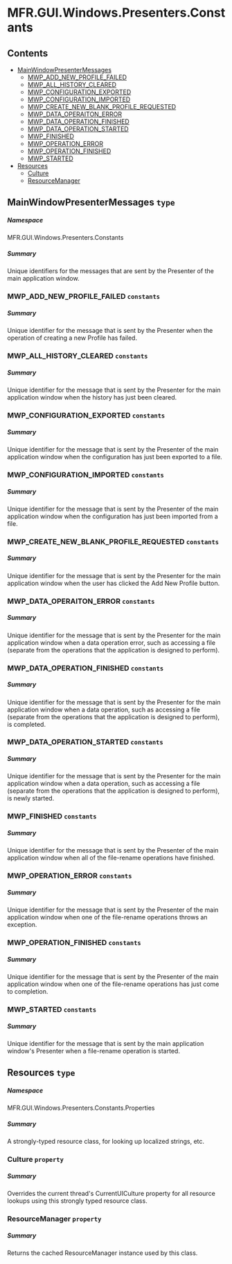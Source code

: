 <a name='assembly'></a>
# MFR.GUI.Windows.Presenters.Constants

## Contents

- [MainWindowPresenterMessages](#T-MFR-GUI-Windows-Presenters-Constants-MainWindowPresenterMessages 'MFR.GUI.Windows.Presenters.Constants.MainWindowPresenterMessages')
  - [MWP_ADD_NEW_PROFILE_FAILED](#F-MFR-GUI-Windows-Presenters-Constants-MainWindowPresenterMessages-MWP_ADD_NEW_PROFILE_FAILED 'MFR.GUI.Windows.Presenters.Constants.MainWindowPresenterMessages.MWP_ADD_NEW_PROFILE_FAILED')
  - [MWP_ALL_HISTORY_CLEARED](#F-MFR-GUI-Windows-Presenters-Constants-MainWindowPresenterMessages-MWP_ALL_HISTORY_CLEARED 'MFR.GUI.Windows.Presenters.Constants.MainWindowPresenterMessages.MWP_ALL_HISTORY_CLEARED')
  - [MWP_CONFIGURATION_EXPORTED](#F-MFR-GUI-Windows-Presenters-Constants-MainWindowPresenterMessages-MWP_CONFIGURATION_EXPORTED 'MFR.GUI.Windows.Presenters.Constants.MainWindowPresenterMessages.MWP_CONFIGURATION_EXPORTED')
  - [MWP_CONFIGURATION_IMPORTED](#F-MFR-GUI-Windows-Presenters-Constants-MainWindowPresenterMessages-MWP_CONFIGURATION_IMPORTED 'MFR.GUI.Windows.Presenters.Constants.MainWindowPresenterMessages.MWP_CONFIGURATION_IMPORTED')
  - [MWP_CREATE_NEW_BLANK_PROFILE_REQUESTED](#F-MFR-GUI-Windows-Presenters-Constants-MainWindowPresenterMessages-MWP_CREATE_NEW_BLANK_PROFILE_REQUESTED 'MFR.GUI.Windows.Presenters.Constants.MainWindowPresenterMessages.MWP_CREATE_NEW_BLANK_PROFILE_REQUESTED')
  - [MWP_DATA_OPERAITON_ERROR](#F-MFR-GUI-Windows-Presenters-Constants-MainWindowPresenterMessages-MWP_DATA_OPERAITON_ERROR 'MFR.GUI.Windows.Presenters.Constants.MainWindowPresenterMessages.MWP_DATA_OPERAITON_ERROR')
  - [MWP_DATA_OPERATION_FINISHED](#F-MFR-GUI-Windows-Presenters-Constants-MainWindowPresenterMessages-MWP_DATA_OPERATION_FINISHED 'MFR.GUI.Windows.Presenters.Constants.MainWindowPresenterMessages.MWP_DATA_OPERATION_FINISHED')
  - [MWP_DATA_OPERATION_STARTED](#F-MFR-GUI-Windows-Presenters-Constants-MainWindowPresenterMessages-MWP_DATA_OPERATION_STARTED 'MFR.GUI.Windows.Presenters.Constants.MainWindowPresenterMessages.MWP_DATA_OPERATION_STARTED')
  - [MWP_FINISHED](#F-MFR-GUI-Windows-Presenters-Constants-MainWindowPresenterMessages-MWP_FINISHED 'MFR.GUI.Windows.Presenters.Constants.MainWindowPresenterMessages.MWP_FINISHED')
  - [MWP_OPERATION_ERROR](#F-MFR-GUI-Windows-Presenters-Constants-MainWindowPresenterMessages-MWP_OPERATION_ERROR 'MFR.GUI.Windows.Presenters.Constants.MainWindowPresenterMessages.MWP_OPERATION_ERROR')
  - [MWP_OPERATION_FINISHED](#F-MFR-GUI-Windows-Presenters-Constants-MainWindowPresenterMessages-MWP_OPERATION_FINISHED 'MFR.GUI.Windows.Presenters.Constants.MainWindowPresenterMessages.MWP_OPERATION_FINISHED')
  - [MWP_STARTED](#F-MFR-GUI-Windows-Presenters-Constants-MainWindowPresenterMessages-MWP_STARTED 'MFR.GUI.Windows.Presenters.Constants.MainWindowPresenterMessages.MWP_STARTED')
- [Resources](#T-MFR-GUI-Windows-Presenters-Constants-Properties-Resources 'MFR.GUI.Windows.Presenters.Constants.Properties.Resources')
  - [Culture](#P-MFR-GUI-Windows-Presenters-Constants-Properties-Resources-Culture 'MFR.GUI.Windows.Presenters.Constants.Properties.Resources.Culture')
  - [ResourceManager](#P-MFR-GUI-Windows-Presenters-Constants-Properties-Resources-ResourceManager 'MFR.GUI.Windows.Presenters.Constants.Properties.Resources.ResourceManager')

<a name='T-MFR-GUI-Windows-Presenters-Constants-MainWindowPresenterMessages'></a>
## MainWindowPresenterMessages `type`

##### Namespace

MFR.GUI.Windows.Presenters.Constants

##### Summary

Unique identifiers for the messages that are sent by the Presenter of
the main application window.

<a name='F-MFR-GUI-Windows-Presenters-Constants-MainWindowPresenterMessages-MWP_ADD_NEW_PROFILE_FAILED'></a>
### MWP_ADD_NEW_PROFILE_FAILED `constants`

##### Summary

Unique identifier for the message that is sent by the Presenter when the
operation of creating a new Profile has failed.

<a name='F-MFR-GUI-Windows-Presenters-Constants-MainWindowPresenterMessages-MWP_ALL_HISTORY_CLEARED'></a>
### MWP_ALL_HISTORY_CLEARED `constants`

##### Summary

Unique identifier for the message that is sent by the Presenter for
the main application window when the history has just been cleared.

<a name='F-MFR-GUI-Windows-Presenters-Constants-MainWindowPresenterMessages-MWP_CONFIGURATION_EXPORTED'></a>
### MWP_CONFIGURATION_EXPORTED `constants`

##### Summary

Unique identifier for the message that is sent by the Presenter of
the main application window when the configuration has just been
exported to a file.

<a name='F-MFR-GUI-Windows-Presenters-Constants-MainWindowPresenterMessages-MWP_CONFIGURATION_IMPORTED'></a>
### MWP_CONFIGURATION_IMPORTED `constants`

##### Summary

Unique identifier for the message that is sent by the Presenter of
the main application window when the configuration has just been
imported from a file.

<a name='F-MFR-GUI-Windows-Presenters-Constants-MainWindowPresenterMessages-MWP_CREATE_NEW_BLANK_PROFILE_REQUESTED'></a>
### MWP_CREATE_NEW_BLANK_PROFILE_REQUESTED `constants`

##### Summary

Unique identifier for the message that is sent by the Presenter for the main
application window when the user has clicked the Add New Profile button.

<a name='F-MFR-GUI-Windows-Presenters-Constants-MainWindowPresenterMessages-MWP_DATA_OPERAITON_ERROR'></a>
### MWP_DATA_OPERAITON_ERROR `constants`

##### Summary

Unique identifier for the message that is sent by the Presenter for
the main application window when a data operation error, such as
accessing a file (separate from the operations that the application
is designed to perform).

<a name='F-MFR-GUI-Windows-Presenters-Constants-MainWindowPresenterMessages-MWP_DATA_OPERATION_FINISHED'></a>
### MWP_DATA_OPERATION_FINISHED `constants`

##### Summary

Unique identifier for the message that is sent by the Presenter for
the main application window when a data operation, such as accessing
a file (separate from the operations that the application is
designed to perform), is completed.

<a name='F-MFR-GUI-Windows-Presenters-Constants-MainWindowPresenterMessages-MWP_DATA_OPERATION_STARTED'></a>
### MWP_DATA_OPERATION_STARTED `constants`

##### Summary

Unique identifier for the message that is sent by the Presenter for
the main application window when a data operation, such as accessing
a file (separate from the operations that the application is
designed to perform), is newly started.

<a name='F-MFR-GUI-Windows-Presenters-Constants-MainWindowPresenterMessages-MWP_FINISHED'></a>
### MWP_FINISHED `constants`

##### Summary

Unique identifier for the message that is sent by the Presenter of
the main application window when all of the file-rename operations
have finished.

<a name='F-MFR-GUI-Windows-Presenters-Constants-MainWindowPresenterMessages-MWP_OPERATION_ERROR'></a>
### MWP_OPERATION_ERROR `constants`

##### Summary

Unique identifier for the message that is sent by the Presenter of
the main application window when one of the file-rename operations
throws an exception.

<a name='F-MFR-GUI-Windows-Presenters-Constants-MainWindowPresenterMessages-MWP_OPERATION_FINISHED'></a>
### MWP_OPERATION_FINISHED `constants`

##### Summary

Unique identifier for the message that is sent by the Presenter of
the main application window when one of the file-rename operations
has just come to completion.

<a name='F-MFR-GUI-Windows-Presenters-Constants-MainWindowPresenterMessages-MWP_STARTED'></a>
### MWP_STARTED `constants`

##### Summary

Unique identifier for the message that is sent by the main
application window's Presenter when a file-rename operation is started.

<a name='T-MFR-GUI-Windows-Presenters-Constants-Properties-Resources'></a>
## Resources `type`

##### Namespace

MFR.GUI.Windows.Presenters.Constants.Properties

##### Summary

A strongly-typed resource class, for looking up localized strings, etc.

<a name='P-MFR-GUI-Windows-Presenters-Constants-Properties-Resources-Culture'></a>
### Culture `property`

##### Summary

Overrides the current thread's CurrentUICulture property for all
  resource lookups using this strongly typed resource class.

<a name='P-MFR-GUI-Windows-Presenters-Constants-Properties-Resources-ResourceManager'></a>
### ResourceManager `property`

##### Summary

Returns the cached ResourceManager instance used by this class.
